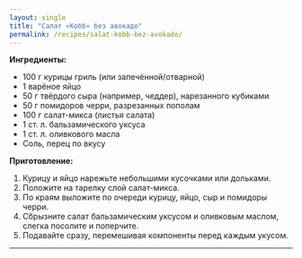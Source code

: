 ```yaml
---
layout: single
title: "Салат «Кобб» без авокадо"
permalink: /recipes/salat-kobb-bez-avokado/
---
```


**Ингредиенты:**
- 100 г курицы гриль (или запечённой/отварной)  
- 1 варёное яйцо  
- 50 г твёрдого сыра (например, чеддер), нарезанного кубиками  
- 50 г помидоров черри, разрезанных пополам  
- 100 г салат-микса (листья салата)  
- 1 ст. л. бальзамического уксуса  
- 1 ст. л. оливкового масла  
- Соль, перец по вкусу  

**Приготовление:**
1. Курицу и яйцо нарежьте небольшими кусочками или дольками.  
2. Положите на тарелку слой салат-микса.  
3. По краям выложите по очереди курицу, яйцо, сыр и помидоры черри.  
4. Сбрызните салат бальзамическим уксусом и оливковым маслом, слегка посолите и поперчите.  
5. Подавайте сразу, перемешивая компоненты перед каждым укусом.  

---

